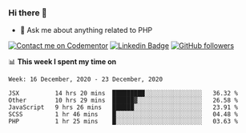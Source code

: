 ### Hi there 👋

<!--
**mustafaculban/mustafaculban** is a ✨ _special_ ✨ repository because its `README.md` (this file) appears on your GitHub profile.

Here are some ideas to get you started:

- 🌱 I’m currently learning ...
- 👯 I’m looking to collaborate on ...
- 🤔 I’m looking for help with ...
- 📫 How to reach me: ...
- 😄 Pronouns: ...
- ⚡ Fun fact: ...

-->
- 💬 Ask me about anything related to PHP

[![Contact me on Codementor](https://www.codementor.io/m-badges/karamusluk/book-session.svg)](https://www.codementor.io/@karamusluk?refer=badge)
[![Linkedin Badge](https://img.shields.io/badge/-Mustafa%20Culban-blue?style=social&logo=Linkedin&logoColor=blue&link=https://www.linkedin.com/in/mustafaculban/)](https://www.linkedin.com/in/mustafaculban/) 
[![GitHub followers](https://img.shields.io/github/followers/karamusluk?label=Follow&style=social)](https://github.com/karamusluk/?tab=follow)


📊 **This week I spent my time on**
<!--START_SECTION:waka-->
```text
Week: 16 December, 2020 - 23 December, 2020

JSX          14 hrs 20 mins  █████████░░░░░░░░░░░░░░░░   36.32 % 
Other        10 hrs 29 mins  ██████▓░░░░░░░░░░░░░░░░░░   26.58 % 
JavaScript   9 hrs 26 mins   ██████░░░░░░░░░░░░░░░░░░░   23.91 % 
SCSS         1 hr 46 mins    █░░░░░░░░░░░░░░░░░░░░░░░░   04.48 % 
PHP          1 hr 25 mins    █░░░░░░░░░░░░░░░░░░░░░░░░   03.63 % 
```
<!--END_SECTION:waka-->

